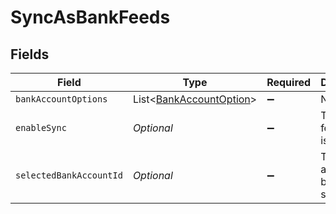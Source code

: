# SyncAsBankFeeds


## Fields

| Field                                                                   | Type                                                                    | Required                                                                | Description                                                             |
| ----------------------------------------------------------------------- | ----------------------------------------------------------------------- | ----------------------------------------------------------------------- | ----------------------------------------------------------------------- |
| `bankAccountOptions`                                                    | List<[BankAccountOption](../../models/components/BankAccountOption.md)> | :heavy_minus_sign:                                                      | N/A                                                                     |
| `enableSync`                                                            | *Optional<Boolean>*                                                     | :heavy_minus_sign:                                                      | True if bank feeds sync is enabled.                                     |
| `selectedBankAccountId`                                                 | *Optional<String>*                                                      | :heavy_minus_sign:                                                      | The bank account ID being synced.                                       |